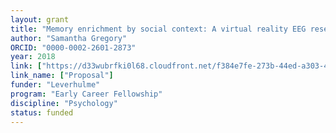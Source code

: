 ```yaml
---
layout: grant
title: "Memory enrichment by social context: A virtual reality EEG research project"
author: "Samantha Gregory"
ORCID: "0000-0002-2601-2873"
year: 2018
link: ["https://d33wubrfki0l68.cloudfront.net/f384e7fe-273b-44ed-a303-4f64622244e9/ECF-2018-130-Primary%20Form-ApplicationFormSamanthaGregory.pdf"]
link_name: ["Proposal"]
funder: "Leverhulme"
program: "Early Career Fellowship"
discipline: "Psychology"
status: funded
---
```

